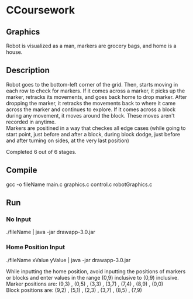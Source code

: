 # CCoursework

## Graphics 
Robot is visualized as a man, markers are grocery bags, and home is a house.

## Description
Robot goes to the bottom-left corner of the grid. Then, starts moving in each row to check for markers. 
If it comes across a marker, it picks up the marker, retracks its movements, and goes back home to drop marker.
After dropping the marker, it retracks the movements back to where it came across the marker and continues to explore.
If it comes across a block during any movement, it moves around the block. These moves aren't recorded in anytime.   
Markers are positined in a way that checkes all edge cases (while going to start point, just before and after a block, during block dodge, just before and after turning on sides, at the very last position)

Completed 6 out of 6 stages. 

## Compile
gcc -o fileName main.c graphics.c control.c robotGraphics.c 

## Run
### No Input
./fileName | java -jar drawapp-3.0.jar
### Home Position Input
./fileName xValue yValue | java -jar drawapp-3.0.jar

While inputting the home position, avoid inputting the positions of markers or blocks and enter values in the range (0,9) inclusive to (0,9) inclusive.  
Marker positions are: (9,3) , (0,5) , (3,3) , (3,7) , (7,4) , (8,9) , (0,0)   
Block positions are: (9,2) , (5,1) , (2,3) , (3,7) , (8,5) , (7,9)